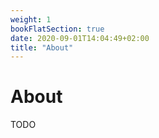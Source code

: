 ```yaml
---
weight: 1
bookFlatSection: true
date: 2020-09-01T14:04:49+02:00
title: "About"
---
```


# About

TODO
